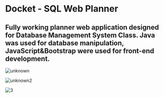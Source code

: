 # Docket - SQL Web Planner
## Fully working planner web application designed for Database Management System Class. Java was used for database manipulation, JavaScript&Bootstrap were used for front-end development. 
![unknown](https://user-images.githubusercontent.com/42979064/173188483-72779f28-30c4-43b3-afea-b8460074e1c0.png)

![unknown2](https://user-images.githubusercontent.com/42979064/173188493-8a40828c-fef2-4549-a837-82619715d822.png)

![3](https://user-images.githubusercontent.com/42979064/173189665-f208157e-9d67-4149-889b-24400039b36f.png)

